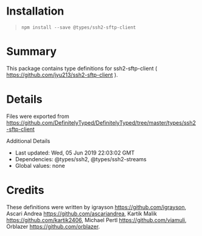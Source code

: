 # Installation
> `npm install --save @types/ssh2-sftp-client`

# Summary
This package contains type definitions for ssh2-sftp-client ( https://github.com/jyu213/ssh2-sftp-client ).

# Details
Files were exported from https://github.com/DefinitelyTyped/DefinitelyTyped/tree/master/types/ssh2-sftp-client

Additional Details
 * Last updated: Wed, 05 Jun 2019 22:03:02 GMT
 * Dependencies: @types/ssh2, @types/ssh2-streams
 * Global values: none

# Credits
These definitions were written by igrayson <https://github.com/igrayson>, Ascari Andrea <https://github.com/ascariandrea>, Kartik Malik <https://github.com/kartik2406>, Michael Pertl <https://github.com/viamuli>, Orblazer <https://github.com/orblazer>.
